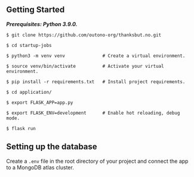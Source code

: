 ## Getting Started

**_Prerequisites: Python 3.9.0._**

```shell script
$ git clone https://github.com/outono-org/thanksbut.no.git

$ cd startup-jobs

$ python3 -m venv venv              # Create a virtual environment.

$ source venv/bin/activate          # Activate your virtual environment.

$ pip install -r requirements.txt   # Install project requirements.

$ cd application/

$ export FLASK_APP=app.py

$ export FLASK_ENV=development      # Enable hot reloading, debug mode.

$ flask run
```

## Setting up the database

Create a `.env` file in the root directory of your project and connect the app to a MongoDB atlas cluster.
